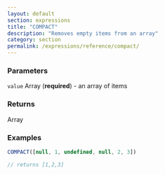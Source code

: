 ```yaml
---
layout: default
section: expressions
title: "COMPACT"
description: "Removes empty items from an array"
category: section
permalink: /expressions/reference/compact/
---
```


### Parameters

`value` Array (__required__) - an array of items

### Returns

Array

### Examples

```js
COMPACT([null, 1, undefined, null, 2, 3])

// returns [1,2,3]
```